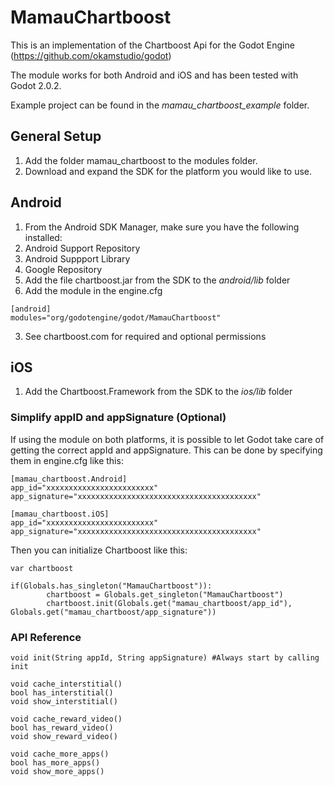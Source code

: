 # MamauChartboost

This is an implementation of the Chartboost Api for the Godot Engine (https://github.com/okamstudio/godot)

The module works for both Android and iOS and has been tested with Godot 2.0.2. 

Example project can be found in the *mamau_chartboost_example* folder.

## General Setup
1. Add the folder mamau_chartboost to the modules folder.
2. Download and expand the SDK for the platform you would like to use.

## Android
1. From the Android SDK Manager, make sure you have the following installed:
  1. Android Support Repository
  2. Android Suppport Library
  3. Google Repository
2. Add the file chartboost.jar from the SDK to the *android/lib* folder
3. Add the module in the engine.cfg
```
[android]
modules="org/godotengine/godot/MamauChartboost"
```
3. See chartboost.com for required and optional permissions

## iOS
1. Add the Chartboost.Framework from the SDK to the *ios/lib* folder

### Simplify appID and appSignature (Optional)
If using the module on both platforms, it is possible to let Godot take care of
getting the correct appId and appSignature. This can be done by specifying them
in engine.cfg like this:
```
[mamau_chartboost.Android]
app_id="xxxxxxxxxxxxxxxxxxxxxxxx"
app_signature="xxxxxxxxxxxxxxxxxxxxxxxxxxxxxxxxxxxxxxxx"

[mamau_chartboost.iOS]
app_id="xxxxxxxxxxxxxxxxxxxxxxxx"
app_signature="xxxxxxxxxxxxxxxxxxxxxxxxxxxxxxxxxxxxxxxx"
```

Then you can initialize Chartboost like this:
```GDScript
var chartboost

if(Globals.has_singleton("MamauChartboost")):
		chartboost = Globals.get_singleton("MamauChartboost")
		chartboost.init(Globals.get("mamau_chartboost/app_id"), Globals.get("mamau_chartboost/app_signature"))
```

### API Reference
```GDScript
void init(String appId, String appSignature) #Always start by calling init

void cache_interstitial()
bool has_interstitial()
void show_interstitial()

void cache_reward_video()
bool has_reward_video()
void show_reward_video()

void cache_more_apps()
bool has_more_apps()
void show_more_apps()
```
